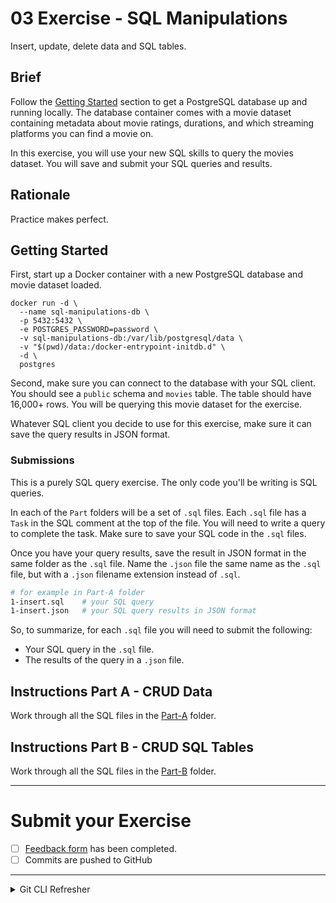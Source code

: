 # 03 Exercise - SQL Manipulations

Insert, update, delete data and SQL tables.

## Brief

Follow the [Getting Started](#getting-started) section to get a PostgreSQL database up and running locally. The database container comes with a movie dataset containing metadata about movie ratings, durations, and which streaming platforms you can find a movie on.

In this exercise, you will use your new SQL skills to query the movies dataset. You will save and submit your SQL queries and results.

## Rationale

Practice makes perfect.

## Getting Started

First, start up a Docker container with a new PostgreSQL database and movie dataset loaded.

```shell
docker run -d \
  --name sql-manipulations-db \
  -p 5432:5432 \
  -e POSTGRES_PASSWORD=password \
  -v sql-manipulations-db:/var/lib/postgresql/data \
  -v "$(pwd)/data:/docker-entrypoint-initdb.d" \
  -d \
  postgres
```

Second, make sure you can connect to the database with your SQL client. You should see a `public` schema and `movies` table. The table should have 16,000+ rows. You will be querying this movie dataset for the exercise.

Whatever SQL client you decide to use for this exercise, make sure it can save the query results in JSON format.

### Submissions

This is a purely SQL query exercise. The only code you'll be writing is SQL queries.

In each of the `Part` folders will be a set of `.sql` files. Each `.sql` file has a `Task` in the SQL comment at the top of the file. You will need to write a query to complete the task. Make sure to save your SQL code in the `.sql` files.

Once you have your query results, save the result in JSON format in the same folder as the `.sql` file. Name the `.json` file the same name as the `.sql` file, but with a `.json` filename extension instead of `.sql`.

```zsh
# for example in Part-A folder
1-insert.sql    # your SQL query
1-insert.json   # your SQL query results in JSON format
```

So, to summarize, for each `.sql` file you will need to submit the following:

- Your SQL query in the `.sql` file.
- The results of the query in a `.json` file.

## Instructions Part A - CRUD Data

Work through all the SQL files in the [Part-A](./Part-A) folder.

## Instructions Part B - CRUD SQL Tables

Work through all the SQL files in the [Part-B](./Part-B) folder.

--- 

# Submit your Exercise

- [ ] [Feedback form](https://docs.google.com/forms/d/e/1FAIpQLSc5t9C5wsMNN7uDKTKvY6W7jKMU_9OE00KWnSjr3OCMS5Qj-w/viewform?usp=pp_url&entry.1220290274=Exercise&entry.99647614=SQL+Query+1) has been completed.
- [ ] Commits are pushed to GitHub

---

<details>
  <summary>
    Git CLI Refresher
  </summary>

If you need help remembering what commands to type with `git`, use the following as a reference, or watch the [git walkthrough tutorial video](https://vimeo.com/433825571/bc1830fb90)

```shell
# when ready to commit and push
git add .

git commit -m "Completed Part A"

git push origin master
```

</details>
